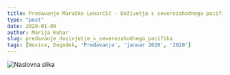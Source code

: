 ```yaml
---
title: Predavanje Maruške Lenarčič - Doživetja s severozahodnega pacifika (ZDA)
type: "post"
date: 2020-01-09
author: Marija Kuhar
slug: predavanje_dozivjetje_s_severozahodnega_pacifika
tags: [Novice, Dogodek, 'Predavanje', 'januar 2020', '2020']
---
```



![Naslovna slika](/img/posts/zda_vabilo_na_predavanje.png)
